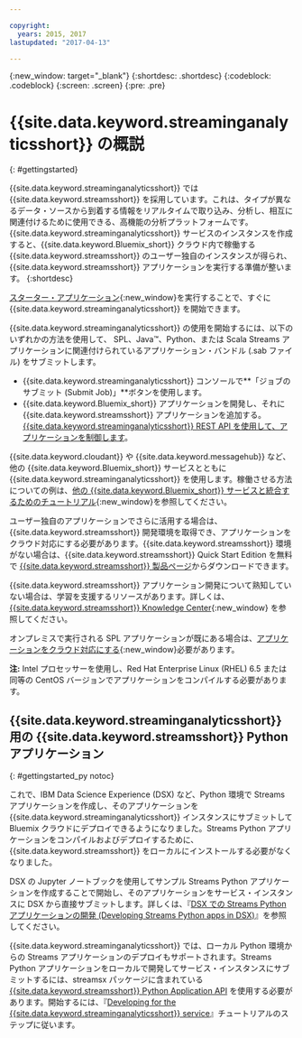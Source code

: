 ```yaml
---

copyright:
  years: 2015, 2017
lastupdated: "2017-04-13"

---
```


<!-- Attribute definitions -->
{:new_window: target="_blank"}
{:shortdesc: .shortdesc}
{:codeblock: .codeblock}
{:screen: .screen}
{:pre: .pre}


# {{site.data.keyword.streaminganalyticsshort}} の概説
{: #gettingstarted}

{{site.data.keyword.streaminganalyticsshort}} では {{site.data.keyword.streamsshort}} を採用しています。これは、タイプが異なるデータ・ソースから到着する情報をリアルタイムで取り込み、分析し、相互に関連付けるために使用できる、高機能の分析プラットフォームです。{{site.data.keyword.streaminganalyticsshort}} サービスのインスタンスを作成すると、{{site.data.keyword.Bluemix_short}} クラウド内で稼働する {{site.data.keyword.streamsshort}} のユーザー独自のインスタンスが得られ、{{site.data.keyword.streamsshort}} アプリケーションを実行する準備が整います。
{:shortdesc}

[スターター・アプリケーション](/docs/services/StreamingAnalytics/c_starterapps.html){:new_window}を実行することで、すぐに {{site.data.keyword.streaminganalyticsshort}} を開始できます。

{{site.data.keyword.streaminganalyticsshort}} の使用を開始するには、以下のいずれかの方法を使用して、 SPL、Java™、Python、または Scala Streams アプリケーションに関連付けられているアプリケーション・バンドル (.sab ファイル) をサブミットします。
* {{site.data.keyword.streaminganalyticsshort}} コンソールで**「ジョブのサブミット (Submit Job)」**ボタンを使用します。
* {{site.data.keyword.Bluemix_short}} アプリケーションを開発し、それに {{site.data.keyword.streamsshort}} アプリケーションを追加する。
[{{site.data.keyword.streaminganalyticsshort}} REST API を使用して、アプリケーションを制御します](https://console.ng.bluemix.net/apidocs/220)。


{{site.data.keyword.cloudant}} や {{site.data.keyword.messagehub}} など、他の {{site.data.keyword.Bluemix_short}} サービスとともに {{site.data.keyword.streaminganalyticsshort}} を使用します。稼働させる方法についての例は、[他の {{site.data.keyword.Bluemix_short}} サービスと統合するためのチュートリアル](/docs/services/StreamingAnalytics/r_integrating_cloudant_rest.html){:new_window}を参照してください。

ユーザー独自のアプリケーションでさらに活用する場合は、{{site.data.keyword.streamsshort}} 開発環境を取得でき、アプリケーションをクラウド対応にする必要があります。{{site.data.keyword.streamsshort}} 環境がない場合は、{{site.data.keyword.streamsshort}} Quick Start Edition を無料で [{{site.data.keyword.streamsshort}} 製品ページ](https://www.ibm.com/analytics/us/en/technology/stream-computing/#products)からダウンロードできます。

{{site.data.keyword.streamsshort}} アプリケーション開発について熟知していない場合は、学習を支援するリソースがあります。詳しくは、[{{site.data.keyword.streamsshort}} Knowledge Center](https://www.ibm.com/support/knowledgecenter/en/SSCRJU_4.2.0/com.ibm.streams.welcome.doc/doc/kc-homepage.html){:new_window} を参照してください。

オンプレミスで実行される SPL アプリケーションが既にある場合は、[アプリケーションをクラウド対応にする](https://developer.ibm.com/streamsdev/docs/getting-spl-application-ready-cloud/){:new_window}必要があります。

**注:** Intel プロセッサーを使用し、Red Hat Enterprise Linux (RHEL) 6.5 または同等の CentOS バージョンでアプリケーションをコンパイルする必要があります。

## {{site.data.keyword.streaminganalyticsshort}} 用の {{site.data.keyword.streamsshort}} Python アプリケーション
{: #gettingstarted_py notoc}

これで、IBM Data Science Experience (DSX) など、Python 環境で Streams アプリケーションを作成し、そのアプリケーションを {{site.data.keyword.streaminganalyticsshort}} インスタンスにサブミットして Bluemix クラウドにデプロイできるようになりました。Streams Python アプリケーションをコンパイルおよびデプロイするために、{{site.data.keyword.streamsshort}} をローカルにインストールする必要がなくなりました。

DSX の Jupyter ノートブックを使用してサンプル Streams Python アプリケーションを作成することで開始し、そのアプリケーションをサービス・インスタンスに DSX から直接サブミットします。詳しくは、『[DSX での Streams Python アプリケーションの開発 (Developing Streams Python apps in DSX)](/docs/services/StreamingAnalytics/t_develop_apps_python.html#t_develop_python_dsx)』を参照してください。

{{site.data.keyword.streaminganalyticsshort}} では、ローカル Python 環境からの Streams アプリケーションのデプロイもサポートされます。Streams Python アプリケーションをローカルで開発してサービス・インスタンスにサブミットするには、streamsx パッケージに含まれている [{{site.data.keyword.streamsshort}} Python Application API](http://ibmstreams.github.io/streamsx.documentation/docs/python/python-appapi-devguide/#50-api-features) を使用する必要があります。開始するには、『[Developing for the {{site.data.keyword.streaminganalyticsshort}} service](http://ibmstreams.github.io/streamsx.documentation/docs/python/1.6/python-appapi-devguide-2a/index.html)』チュートリアルのステップに従います。
